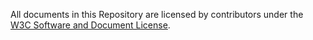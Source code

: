 All documents in this Repository are licensed by contributors
under the [W3C Software and Document License](http://www.w3.org/Consortium/Legal/copyright-software).
